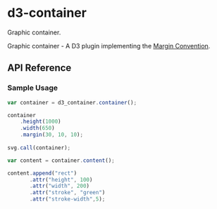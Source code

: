 # d3-container

Graphic container.
 
Graphic container - A D3 plugin implementing the [Margin Convention](https://bl.ocks.org/mbostock/3019563).

## API Reference

### Sample Usage

```js
var container = d3_container.container();

container
    .height(1000)
    .width(650)
    .margin(30, 10, 10);
    
svg.call(container);

var content = container.content();

content.append("rect")
       .attr("height", 100)
       .attr("width", 200)
       .attr("stroke", "green")
       .attr("stroke-width",5);
```
